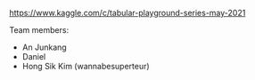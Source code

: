 https://www.kaggle.com/c/tabular-playground-series-may-2021

Team members:
* An Junkang
* Daniel
* Hong Sik Kim (wannabesuperteur)
